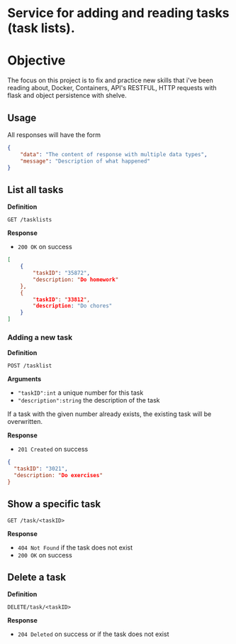 # Service for adding and reading tasks (task lists).

# Objective

The focus on this project is to fix and practice new skills that i've been reading about, Docker, Containers, API's RESTFUL, HTTP requests with flask and object persistence with shelve.

## Usage

All responses will have the form

``` json
{
    "data": "The content of response with multiple data types",
    "message": "Description of what happened" 
}
```

## List all tasks

**Definition**

`GET /tasklists`

**Response**

- `200 OK` on success
``` json
[
    {
        "taskID": "35872",
        "description: "Do homework"
    },
    {
        "taskID": "33812",
        "description: "Do chores"
    }
]
```

### Adding a new task

**Definition**

`POST /tasklist`

**Arguments**

- `"taskID":int` a unique number for this task
- `"description":string` the description of the task

If a task with the given number already exists, the existing task will be overwritten.

**Response**
- `201 Created` on success
``` json
{
  "taskID": "3021",
  "description: "Do exercises"
}
```

## Show a specific task
`GET /task/<taskID>`

**Response**

- `404 Not Found` if the task does not exist
- `200 OK` on success

## Delete a task

**Definition**

`DELETE/task/<taskID>`

**Response**

- `204 Deleted` on success or if the task does not exist
